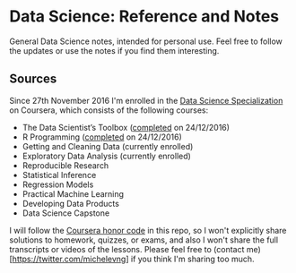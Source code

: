 # Data Science: Reference and Notes

General Data Science notes, intended for personal use. Feel free to follow the updates or use the notes if you find them interesting.

## Sources

Since 27th November 2016 I'm enrolled in the [Data Science Specialization](https://www.coursera.org/specializations/jhu-data-science) on Coursera, which consists of the following courses:

* The Data Scientist’s Toolbox ([completed](https://www.coursera.org/account/accomplishments/certificate/SPFH5UQ68AVV) on 24/12/2016)
* R Programming ([completed](https://www.coursera.org/account/accomplishments/certificate/HAHWQTEAZ5RM) on 24/12/2016)
* Getting and Cleaning Data (currently enrolled)
* Exploratory Data Analysis (currently enrolled)
* Reproducible Research
* Statistical Inference
* Regression Models
* Practical Machine Learning
* Developing Data Products
* Data Science Capstone

I will follow the [Coursera honor code](https://learner.coursera.help/hc/en-us/articles/209818863-Coursera-Honor-Code) in this repo, so I won't explicitly share solutions to homework, quizzes, or exams, and also I won't share the full transcripts or videos of the lessons. Please feel free to (contact me)[https://twitter.com/michelevng] if you think I'm sharing too much.
